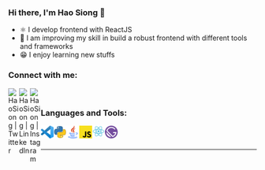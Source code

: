 ### Hi there, I'm Hao Siong 👋
 
- ⚛️ I develop frontend with ReactJS
- 🔧 I am improving my skill in build a robust frontend with different tools and frameworks
- 😁 I enjoy learning new stuffs

### Connect with me:

[<img align="left" alt="HaoSiong | Twitter" width="22px" src="https://cdn.jsdelivr.net/npm/simple-icons@v3/icons/facebook.svg" />][facebook]
[<img align="left" alt="HaoSiong | LinkedIn" width="22px" src="https://cdn.jsdelivr.net/npm/simple-icons@v3/icons/linkedin.svg" />][linkedin]
[<img align="left" alt="HaoSiong | Instagram" width="22px" src="https://cdn.jsdelivr.net/npm/simple-icons@v3/icons/instagram.svg" />][instagram]

<br />

### Languages and Tools:
<img align="left" alt="Visual Studio Code" width="26px" src="https://github.com/nghaosiong98/nghaosiong98/blob/master/img/vscode.png" />
<img align="left" alt="Python" width="26px" src="https://github.com/nghaosiong98/nghaosiong98/blob/master/img/python.png" />
<img align="left" alt="Java" width="26px" src="https://github.com/nghaosiong98/nghaosiong98/blob/master/img/java.png" />
<img align="left" alt="JavaScript" width="26px" src="https://github.com/nghaosiong98/nghaosiong98/blob/master/img/javascript.png" />
<img align="left" alt="React" width="26px" src="https://github.com/nghaosiong98/nghaosiong98/blob/master/img/react.png" />
<img align="left" alt="Gatsby" width="26px" src="https://github.com/nghaosiong98/nghaosiong98/blob/master/img/gastby.png" />

<br />
<br />

---


[instagram]: https://instagram.com/hsiong_ng/
[linkedin]: https://www.linkedin.com/in/haosiongng/
[facebook]: https://www.facebook.com/nhsiong98/
